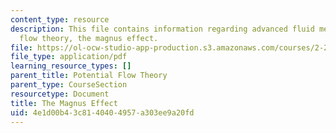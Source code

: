```yaml
---
content_type: resource
description: This file contains information regarding advanced fluid mechanics, potential
  flow theory, the magnus effect.
file: https://ol-ocw-studio-app-production.s3.amazonaws.com/courses/2-25-advanced-fluid-mechanics-fall-2013/4e1d00b43c8140404957a303ee9a20fd_MIT2_25F13_ProblemMagnus.pdf
file_type: application/pdf
learning_resource_types: []
parent_title: Potential Flow Theory
parent_type: CourseSection
resourcetype: Document
title: The Magnus Effect
uid: 4e1d00b4-3c81-4040-4957-a303ee9a20fd
---
```

